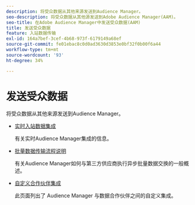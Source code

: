 ```yaml
---
description: 将受众数据从其他来源发送到Audience Manager。
seo-description: 将受众数据从其他源发送到Adobe Audience Manager(AAM)。
seo-title: 在Adobe Audience Manager中发送受众数据(AAM)
title: 发送受众数据
feature: 入站数据传输
exl-id: 164a7bef-3cef-4b68-973f-6179149a68ef
source-git-commit: fe01ebac8c0d0ad3630d3853e0bf32f0b00f6a44
workflow-type: tm+mt
source-wordcount: '93'
ht-degree: 34%

---
```


# 发送受众数据

将受众数据从其他来源发送到Audience Manager。

* [实时入站数据集成](/help/using/integration/sending-audience-data/real-time-data-integration/real-time-tech-specs.md)

   有关实时Audience Manager集成的信息。

* [批量数据传输流程说明](/help/using/integration/sending-audience-data/batch-data-transfer-explained/batch-data-transfer-explained.md)

   有关Audience Manager如何与第三方供应商执行异步批量数据交换的一般概述。

* [自定义合作伙伴集成](/help/using/integration/sending-audience-data/custom-partner-integrations.md)

   此页面列出了 Audience Manager 与数据合作伙伴之间的自定义集成。
